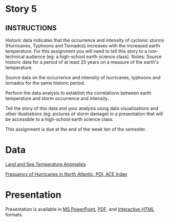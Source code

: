 # Story 5

## INSTRUCTIONS
Historic data indicates that the occurrence and intensity of cyclonic storms (Hurricanes, Typhoons and Tornados) increases with the increased earth temperature. For this assignment you will need to tell this story to a non-technical audience (eg: a high-school earth science class).
Notes:
Source historic data for a period of at least 25 years on a measure of the earth's temperature.

Source data on the occurrence and intensity of hurricanes, typhoons and tornados for the same historic period.

Perform the data analysis to establish the correlations between earth temperature and storm occurrence and intensity.

Tell the story of this data and your analysis using data visualizations and other illustrations (eg: pictures of storm damage) in a presentation that will be accessible to a high-school earth science class.

This assignment is due at the end of the week ten of the semester.

# Data

[Land and Sea Temperature Anomalies](https://www.ncei.noaa.gov/access/monitoring/climate-at-a-glance/global/time-series/globe/land_ocean/12/8/1850-2023?filter=true&filterType=loess)

[Frequency of Hurricanes in North Atlantic, PDI, ACE Index](https://www.epa.gov/climate-indicators/climate-change-indicators-tropical-cyclone-activity#tab-4)

# Presentation

Presentation is available in [MS PowerPoint](), [PDF](), and [Interactive HTML]() formats.
